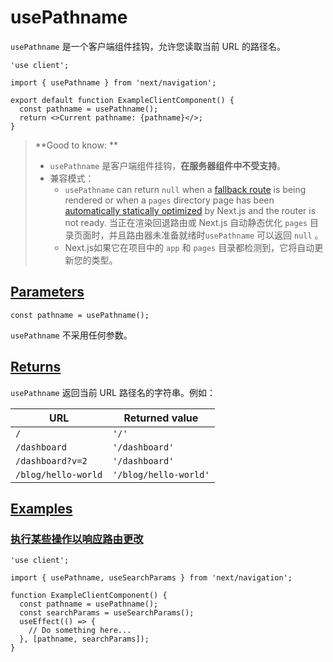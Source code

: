 # usePathname

`usePathname` 是一个客户端组件挂钩，允许您读取当前 URL 的路径名。

```tsx
'use client';
 
import { usePathname } from 'next/navigation';
 
export default function ExampleClientComponent() {
  const pathname = usePathname();
  return <>Current pathname: {pathname}</>;
}
```

> **Good to know: **
>
> - `usePathname` 是客户端组件挂钩，**在服务器组件中不受支持**。
> - 兼容模式：
>   - `usePathname` can return `null` when a [fallback route](https://nextjs.org/docs/pages/api-reference/functions/get-static-paths#fallback-true) is being rendered or when a `pages` directory page has been [automatically statically optimized](https://nextjs.org/docs/pages/building-your-application/rendering/automatic-static-optimization) by Next.js and the router is not ready.
>     当正在渲染回退路由或 Next.js 自动静态优化 `pages` 目录页面时，并且路由器未准备就绪时`usePathname` 可以返回 `null` 。
>   - Next.js如果它在项目中的 `app` 和 `pages` 目录都检测到，它将自动更新您的类型。

## [Parameters](https://nextjs.org/docs/app/api-reference/functions/use-pathname#parameters)

```
const pathname = usePathname();
```

`usePathname` 不采用任何参数。

## [Returns](https://nextjs.org/docs/app/api-reference/functions/use-pathname#returns)

`usePathname` 返回当前 URL 路径名的字符串。例如：

| URL                 | Returned value        |
| ------------------- | --------------------- |
| `/`                 | `'/'`                 |
| `/dashboard`        | `'/dashboard'`        |
| `/dashboard?v=2`    | `'/dashboard'`        |
| `/blog/hello-world` | `'/blog/hello-world'` |

## [Examples](https://nextjs.org/docs/app/api-reference/functions/use-pathname#examples)

### [执行某些操作以响应路由更改](https://nextjs.org/docs/app/api-reference/functions/use-pathname#do-something-in-response-to-a-route-change)

```tsx
'use client';
 
import { usePathname, useSearchParams } from 'next/navigation';
 
function ExampleClientComponent() {
  const pathname = usePathname();
  const searchParams = useSearchParams();
  useEffect(() => {
    // Do something here...
  }, [pathname, searchParams]);
}
```

